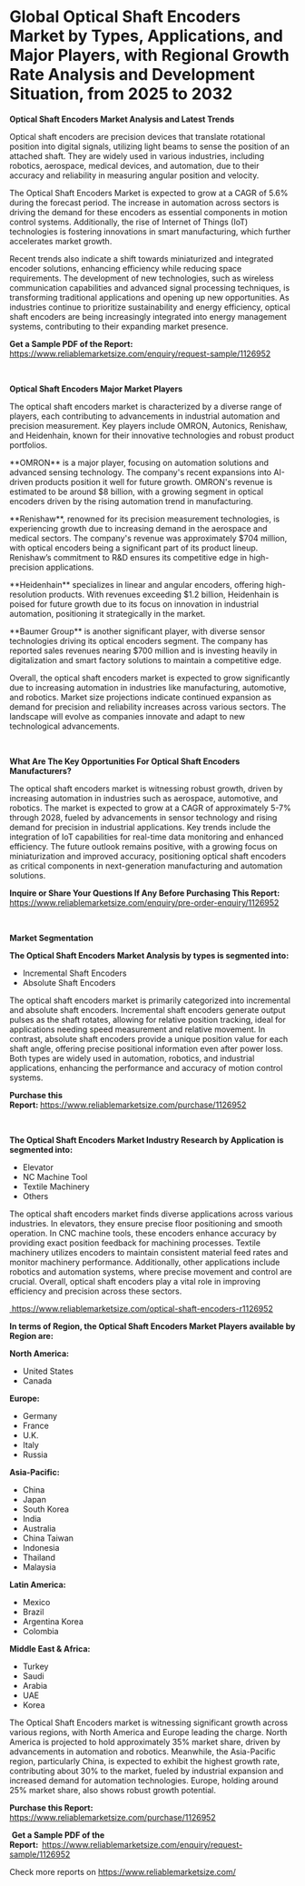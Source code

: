 <p><h1>Global Optical Shaft Encoders Market by Types, Applications, and Major Players, with Regional Growth Rate Analysis and Development Situation, from 2025 to 2032</h1></p><p><strong>Optical Shaft Encoders Market Analysis and Latest Trends</strong></p>
<p><p>Optical shaft encoders are precision devices that translate rotational position into digital signals, utilizing light beams to sense the position of an attached shaft. They are widely used in various industries, including robotics, aerospace, medical devices, and automation, due to their accuracy and reliability in measuring angular position and velocity. </p><p>The Optical Shaft Encoders Market is expected to grow at a CAGR of 5.6% during the forecast period. The increase in automation across sectors is driving the demand for these encoders as essential components in motion control systems. Additionally, the rise of Internet of Things (IoT) technologies is fostering innovations in smart manufacturing, which further accelerates market growth.</p><p>Recent trends also indicate a shift towards miniaturized and integrated encoder solutions, enhancing efficiency while reducing space requirements. The development of new technologies, such as wireless communication capabilities and advanced signal processing techniques, is transforming traditional applications and opening up new opportunities. As industries continue to prioritize sustainability and energy efficiency, optical shaft encoders are being increasingly integrated into energy management systems, contributing to their expanding market presence.</p></p>
<p><strong>Get a Sample PDF of the Report:&nbsp;</strong> <a href="https://www.reliablemarketsize.com/enquiry/request-sample/1126952?utm_campaign=2565&utm_medium=2&utm_source=Github&utm_content=ia&utm_term=06042025&utm_id=optical-shaft-encoders">https://www.reliablemarketsize.com/enquiry/request-sample/1126952</a></p>
<p>&nbsp;</p>
<p><strong>Optical Shaft Encoders Major Market Players</strong></p>
<p><p>The optical shaft encoders market is characterized by a diverse range of players, each contributing to advancements in industrial automation and precision measurement. Key players include OMRON, Autonics, Renishaw, and Heidenhain, known for their innovative technologies and robust product portfolios.</p><p>**OMRON** is a major player, focusing on automation solutions and advanced sensing technology. The company's recent expansions into AI-driven products position it well for future growth. OMRON's revenue is estimated to be around $8 billion, with a growing segment in optical encoders driven by the rising automation trend in manufacturing.</p><p>**Renishaw**, renowned for its precision measurement technologies, is experiencing growth due to increasing demand in the aerospace and medical sectors. The company's revenue was approximately $704 million, with optical encoders being a significant part of its product lineup. Renishaw’s commitment to R&D ensures its competitive edge in high-precision applications.</p><p>**Heidenhain** specializes in linear and angular encoders, offering high-resolution products. With revenues exceeding $1.2 billion, Heidenhain is poised for future growth due to its focus on innovation in industrial automation, positioning it strategically in the market.</p><p>**Baumer Group** is another significant player, with diverse sensor technologies driving its optical encoders segment. The company has reported sales revenues nearing $700 million and is investing heavily in digitalization and smart factory solutions to maintain a competitive edge.</p><p>Overall, the optical shaft encoders market is expected to grow significantly due to increasing automation in industries like manufacturing, automotive, and robotics. Market size projections indicate continued expansion as demand for precision and reliability increases across various sectors. The landscape will evolve as companies innovate and adapt to new technological advancements.</p></p>
<p>&nbsp;</p>
<p><strong>What Are The Key Opportunities For Optical Shaft Encoders Manufacturers?</strong></p>
<p><p>The optical shaft encoders market is witnessing robust growth, driven by increasing automation in industries such as aerospace, automotive, and robotics. The market is expected to grow at a CAGR of approximately 5-7% through 2028, fueled by advancements in sensor technology and rising demand for precision in industrial applications. Key trends include the integration of IoT capabilities for real-time data monitoring and enhanced efficiency. The future outlook remains positive, with a growing focus on miniaturization and improved accuracy, positioning optical shaft encoders as critical components in next-generation manufacturing and automation solutions.</p></p>
<p><strong>Inquire or Share Your Questions If Any Before Purchasing This Report:</strong> <a href="https://www.reliablemarketsize.com/enquiry/pre-order-enquiry/1126952?utm_campaign=2565&utm_medium=2&utm_source=Github&utm_content=ia&utm_term=06042025&utm_id=optical-shaft-encoders">https://www.reliablemarketsize.com/enquiry/pre-order-enquiry/1126952</a></p>
<p>&nbsp;</p>
<p><strong>Market Segmentation</strong></p>
<p><strong>The Optical Shaft Encoders Market Analysis by types is segmented into:</strong></p>
<p><ul><li>Incremental Shaft Encoders</li><li>Absolute Shaft Encoders</li></ul></p>
<p><p>The optical shaft encoders market is primarily categorized into incremental and absolute shaft encoders. Incremental shaft encoders generate output pulses as the shaft rotates, allowing for relative position tracking, ideal for applications needing speed measurement and relative movement. In contrast, absolute shaft encoders provide a unique position value for each shaft angle, offering precise positional information even after power loss. Both types are widely used in automation, robotics, and industrial applications, enhancing the performance and accuracy of motion control systems.</p></p>
<p><strong>Purchase this Report:&nbsp;</strong><a href="https://www.reliablemarketsize.com/purchase/1126952?utm_campaign=2565&utm_medium=2&utm_source=Github&utm_content=ia&utm_term=06042025&utm_id=optical-shaft-encoders">https://www.reliablemarketsize.com/purchase/1126952</a></p>
<p>&nbsp;</p>
<p><strong>The Optical Shaft Encoders Market Industry Research by Application is segmented into:</strong></p>
<p><ul><li>Elevator</li><li>NC Machine Tool</li><li>Textile Machinery</li><li>Others</li></ul></p>
<p><p>The optical shaft encoders market finds diverse applications across various industries. In elevators, they ensure precise floor positioning and smooth operation. In CNC machine tools, these encoders enhance accuracy by providing exact position feedback for machining processes. Textile machinery utilizes encoders to maintain consistent material feed rates and monitor machinery performance. Additionally, other applications include robotics and automation systems, where precise movement and control are crucial. Overall, optical shaft encoders play a vital role in improving efficiency and precision across these sectors.</p></p>
<p><a href="https://www.reliablemarketsize.com/optical-shaft-encoders-r1126952?utm_campaign=2565&utm_medium=2&utm_source=Github&utm_content=ia&utm_term=06042025&utm_id=optical-shaft-encoders">&nbsp;https://www.reliablemarketsize.com/optical-shaft-encoders-r1126952</a></p>
<p><strong>In terms of Region, the Optical Shaft Encoders Market Players available by Region are:</strong></p>
<p>
    <p> <strong> North America: </strong>
        <ul>
            <li>United States</li>
            <li>Canada</li>
        </ul>
        </p> 
    <p> <strong> Europe: </strong>
        <ul>
            <li>Germany</li>
            <li>France</li>
            <li>U.K.</li>
            <li>Italy</li>
            <li>Russia</li>
        </ul>
        </p> 
    <p> <strong> Asia-Pacific: </strong>
        <ul>
            <li>China</li>
            <li>Japan</li>
            <li>South Korea</li>
            <li>India</li>
            <li>Australia</li>
            <li>China Taiwan</li>
            <li>Indonesia</li>
            <li>Thailand</li>
            <li>Malaysia</li>
        </ul>
        </p> 
    <p> <strong> Latin America: </strong>
        <ul>
            <li>Mexico</li>
            <li>Brazil</li>
            <li>Argentina Korea</li>
            <li>Colombia</li>
        </ul>
        </p> 
    <p> <strong> Middle East & Africa: </strong>
        <ul>
            <li>Turkey</li>
            <li>Saudi</li>
            <li>Arabia</li>
            <li>UAE</li>
            <li>Korea</li>
        </ul>
    </p>
    </p>
<p><p>The Optical Shaft Encoders market is witnessing significant growth across various regions, with North America and Europe leading the charge. North America is projected to hold approximately 35% market share, driven by advancements in automation and robotics. Meanwhile, the Asia-Pacific region, particularly China, is expected to exhibit the highest growth rate, contributing about 30% to the market, fueled by industrial expansion and increased demand for automation technologies. Europe, holding around 25% market share, also shows robust growth potential.</p></p>
<p><strong>Purchase this Report: </strong><a href="https://www.reliablemarketsize.com/purchase/1126952?utm_campaign=2565&utm_medium=2&utm_source=Github&utm_content=ia&utm_term=06042025&utm_id=optical-shaft-encoders">https://www.reliablemarketsize.com/purchase/1126952</a></p>
<p>&nbsp;<strong>Get a Sample PDF of the Report:&nbsp;&nbsp;</strong><a href="https://www.reliablemarketsize.com/enquiry/request-sample/1126952?utm_campaign=2565&utm_medium=2&utm_source=Github&utm_content=ia&utm_term=06042025&utm_id=optical-shaft-encoders">https://www.reliablemarketsize.com/enquiry/request-sample/1126952</a></p>
<p><strong></strong></p>
<p>Check more reports on <a href="https://www.reliablemarketsize.com/?utm_campaign=2565&utm_medium=2&utm_source=Github&utm_content=ia&utm_term=06042025&utm_id=optical-shaft-encoders">https://www.reliablemarketsize.com/</a></p>